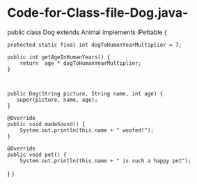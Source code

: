 # Code-for-Class-file-Dog.java-

public class Dog extends Animal implements IPettable {

    protected static final int dogToHumanYearMultiplier = 7;

    public int getAgeInHumanYears() {
        return  age * dogToHumanYearMultiplier;
    }



    public Dog(String picture, String name, int age) {
       super(picture, name, age);
    }

    @Override
    public void madeSound() {
        System.out.println(this.name + " woofed!");
    }

    @Override
    public void pet() {
        System.out.println(this.name + " is such a happy pet");


  }
}
